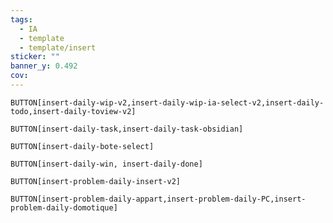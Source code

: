 ```yaml
---
tags:
  - IA
  - template
  - template/insert
sticker: ""
banner_y: 0.492
cov:
---
```


`BUTTON[insert-daily-wip-v2,insert-daily-wip-ia-select-v2,insert-daily-todo,insert-daily-toview-v2]`

`BUTTON[insert-daily-task,insert-daily-task-obsidian]` 

`BUTTON[insert-daily-bote-select]`

`BUTTON[insert-daily-win, insert-daily-done]`

`BUTTON[insert-problem-daily-insert-v2]`

`BUTTON[insert-problem-daily-appart,insert-problem-daily-PC,insert-problem-daily-domotique]`
